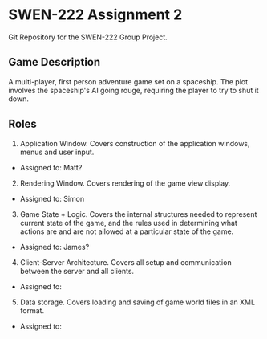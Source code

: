 SWEN-222 Assignment 2
=====================
Git Repository for the SWEN-222 Group Project.

Game Description
-----
A multi-player, first person adventure game set on a spaceship. The plot involves the spaceship's AI going rouge, requiring the player to try to shut it down. 

Roles
------
1. Application Window. Covers construction of the application windows, menus and user input. 
 - Assigned to: Matt?
2. Rendering Window. Covers rendering of the game view display. 
 - Assigned to: Simon
3. Game State + Logic. Covers the internal structures needed to represent current state of the game, and the rules used in determining what actions are and are not allowed at a particular state of the game.
 - Assigned to: James?
4. Client-Server Architecture. Covers all setup and communication between the server and all clients.
 - Assigned to:
5. Data storage. Covers loading and saving of game world files in an XML format.
 - Assigned to:
